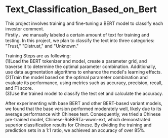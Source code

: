 # Text_Classification_Based_on_Bert
This project involves training and fine-tuning a BERT model to classify each investor comment.  
Firstly，we manually labeled a certain amount of text for training and testing. In this project, we plan to classify the text into three categories: "Trust," "Distrust," and "Unknown."  

Training Steps are as following:  
(1)Load the BERT tokenizer and model, create a parameter grid, and traverse it to determine the optimal parameter combination. Additionally, use data augmentation algorithms to enhance the model's learning effects.  
(2)Train the model based on the optimal parameter combination and evaluate its performance, using metrics such as accuracy, precision, recall, and F1 score.  
(3)Use the trained model to classify the test set and calculate the accuracy.  

After experimenting with base BERT and other BERT-based variant models, we found that the base version performed moderately well, likely due to its average performance with Chinese text. Consequently, we tried a Chinese pre-trained model, Chinese-RoBERTa-wwm-ext, which demonstrated superior classification results for Chinese. By dividing the training and prediction sets in a 1:1 ratio, we achieved an accuracy of over 85%.
